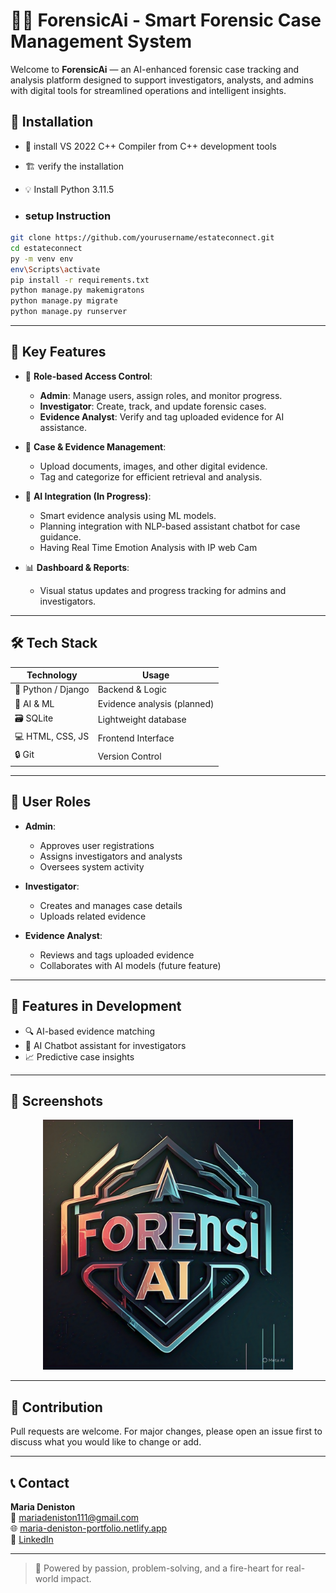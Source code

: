 # 🕵️‍♀️ ForensicAi - Smart Forensic Case Management System

Welcome to **ForensicAi** — an AI-enhanced forensic case tracking and analysis platform designed to support investigators, analysts, and admins with digital tools for streamlined operations and intelligent insights.

## 🚀 Installation 

- 🧠 install VS 2022 C++ Compiler from C++ development tools 
- 🏗️ verify the installation
- 💡 Install Python 3.11.5

- ### setup Instruction
  
```bash
git clone https://github.com/yourusername/estateconnect.git
cd estateconnect
py -m venv env
env\Scripts\activate
pip install -r requirements.txt
python manage.py makemigratons
python manage.py migrate
python manage.py runserver
```
---

## 🌟 Key Features

- 🔐 **Role-based Access Control**:
  - **Admin**: Manage users, assign roles, and monitor progress.
  - **Investigator**: Create, track, and update forensic cases.
  - **Evidence Analyst**: Verify and tag uploaded evidence for AI assistance.

- 📁 **Case & Evidence Management**:
  - Upload documents, images, and other digital evidence.
  - Tag and categorize for efficient retrieval and analysis.

- 🤖 **AI Integration (In Progress)**:
  - Smart evidence analysis using ML models.
  - Planning integration with NLP-based assistant chatbot for case guidance.
  - Having Real Time Emotion Analysis with IP web Cam

- 📊 **Dashboard & Reports**:
  - Visual status updates and progress tracking for admins and investigators.

---

## 🛠 Tech Stack

| Technology | Usage |
|------------|-------|
| 🐍 Python / Django | Backend & Logic |
| 🧠 AI & ML | Evidence analysis (planned) |
| 🗃 SQLite | Lightweight database |
| 💻 HTML, CSS, JS | Frontend Interface |
| 🔒 Git | Version Control |

---

## 👥 User Roles

- **Admin**:
  - Approves user registrations
  - Assigns investigators and analysts
  - Oversees system activity

- **Investigator**:
  - Creates and manages case details
  - Uploads related evidence

- **Evidence Analyst**:
  - Reviews and tags uploaded evidence
  - Collaborates with AI models (future feature)

---

## 🚧 Features in Development

- 🔍 AI-based evidence matching
- 🤖 AI Chatbot assistant for investigators
- 📈 Predictive case insights

---

## 📸 Screenshots

<p align="center">
  <img src="https://github.com/denmarkdeni/ForensicAi/blob/main/Forensic_App/static/images/forensi_ai_logo.jpeg?raw=true" width="400" alt="Dashboard Screenshot" />
</p>

---

## 🤝 Contribution

Pull requests are welcome. For major changes, please open an issue first to discuss what you would like to change or add.

---

## 📞 Contact

**Maria Deniston**  
📧 mariadeniston111@gmail.com  
🌐 [maria-deniston-portfolio.netlify.app](https://maria-deniston-portfolio.netlify.app)  
🔗 [LinkedIn](https://www.linkedin.com/in/maria-deniston-a92789281)

---

> 🚀 Powered by passion, problem-solving, and a fire-heart for real-world impact.
